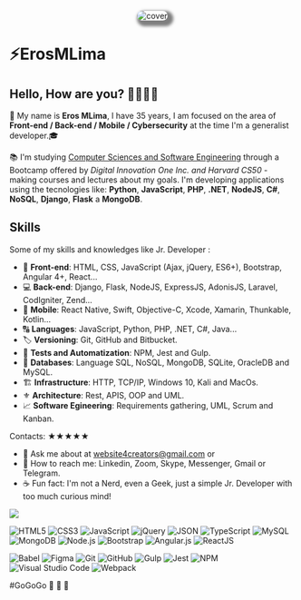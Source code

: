 <!-- Cover -->
<p align="center">
	<img 
		alt="cover" 
		loading="lazy"
		src="./assets/Cover_GitHub.gif" 
		style="border-radius: 15px; box-shadow: 5px 5px 5px 5px rgba(0,0,0,.5);" 
		title="Eros MLima" 
	>
</p>

<h1>⚡️ErosMLima</h1> 

## Hello, How are you? &#129311;&#127995;&#129492;&#127995;

👨 My name is **Eros MLima**, I have 35 years, I am focused on the area of **Front-end / Back-end / Mobile / Cybersecurity** at the time I'm a generalist developer.🎓

📚 I'm studying [Computer Sciences and Software Engineering](https://www.igti.com.br/custom/desenvolvedor-front-end/) through a Bootcamp offered by *Digital Innovation One Inc. and Harvard CS50* - making courses and lectures about my goals. I'm developing applications using the tecnologies like: **Python**, **JavaScript**, **PHP**, **.NET**, **NodeJS**, **C#**, **NoSQL**, **Django**, **Flask** a **MongoDB**.

## Skills 

<!-- Skills -->
Some of my skills and knowledges like Jr. Developer :
- 👔 **Front-end**: HTML, CSS, JavaScript (Ajax, jQuery, ES6+), Bootstrap, Angular 4+, React...
- 💻 **Back-end**: Django, Flask, NodeJS, ExpressJS, AdonisJS, Laravel, CodIgniter, Zend...
- 📲 **Mobile**: React Native, Swift, Objective-C, Xcode, Xamarin, Thunkable, Kotlin...
- 🔠 **Languages**: JavaScript, Python, PHP, .NET, C#, Java...
- 🏷️ **Versioning**: Git, GitHub and Bitbucket.
- 🧪 **Tests and Automatization**: NPM, Jest and Gulp.
- 🔰 **Databases**: Language SQL, NoSQL, MongoDB, SQLite, OracleDB and MySQL.
- 🏗️ **Infrastructure**: HTTP, TCP/IP, Windows 10, Kali and MacOs.
- ⚜️ **Architecture**: Rest, APIS, OOP and UML.
- 📈 **Software Egineering**: Requirements gathering, UML, Scrum and Kanban.

<!-- Contacts -->

Contacts: ★★★★★
- 💬 Ask me about at website4creators@gmail.com or
- 📲 How to reach me: Linkedin, Zoom, Skype, Messenger, Gmail or Telegram.
- ☕️ Fun fact: I'm not a Nerd, even a Geek, just a simple Jr. Developer with too much curious mind!

<img src="https://github-readme-stats.vercel.app/api/top-langs/?username=ErosMLima&layout=compact&theme=jolly"
style="max-width:120%" align="center">


<!-- Languages, libs and frameworks -->
<p align="left">
	<img alt="HTML5" src="https://img.shields.io/badge/-HTML-fff?style=plastic&logo=HTML5" title="HTML5" />
	<img alt="CSS3" src="https://img.shields.io/badge/-CSS-fff?style=plastic&logo=CSS3&logoColor=1572B6" title="CSS3" />
	<img alt="JavaScript" src="https://img.shields.io/badge/-JavaScript-fff?fff&style=plastic&logo=javascript&logoColor=f7ab00" title="JavaScript" />
	<img alt="jQuery" src="https://img.shields.io/badge/-jQuery-fff?style=plastic&logo=jquery&logoColor=4878a0" title="jQuery" />
	<img alt="JSON" src="https://img.shields.io/badge/-JSON-fff?style=plastic&logo=json&logoColor=1a1a1a" title="JSON" />
	<img alt="TypeScript" src="https://img.shields.io/badge/-TypeScript-fff?style=plastic&logo=typescript" title="TypeScript" />
	<img alt="MySQL" src="https://img.shields.io/badge/-MySQL-fff?style=plastic&logoColor=00758f&logo=mysql" title="MySQL" />
	<img alt="MongoDB" src="https://img.shields.io/badge/-MongoDB-fff?style=plastic&logoColor=009547&logo=mongodb" title="MongoDB" />
	<img alt="Node.js" src="https://img.shields.io/badge/-Node.js-fff?style=plastic&logoColor=fff&logo=node.js&logoColor=5B9856" title="Node.js" />
	<img alt="Bootstrap" src="https://img.shields.io/badge/-Bootstrap-fff?style=plastic&logo=bootstrap&logoColor=563D7C" title="Bootstrap" />
	<img alt="Angular.js" src="https://img.shields.io/badge/-Angular-fff?style=plastic&logo=angular&logoColor=af2d2f" title="Angular.js" />
	<img alt="ReactJS" src="https://img.shields.io/badge/-React-fff?style=plastic&logo=react&logoColor=18BCEE" title="ReactJS" />
</p>

<!-- Tools Front-end -->
<p align="left">
	<img alt="Babel" src="https://img.shields.io/badge/-Babel-fff?style=plastic&logo=babel" title="Babel" />
	<img alt="Figma" src="https://img.shields.io/badge/-Figma-fff?fff&style=plastic&logo=figma" title="Figma" />
	<img alt="Git" src="https://img.shields.io/badge/-Git-fff?style=plastic&logo=git" title="Git" />
	<img alt="GitHub" src="https://img.shields.io/badge/-GitHub-fff?style=plastic&logo=github&logoColor=333333" title="GitHub" />
	<img alt="Gulp" src="https://img.shields.io/badge/-Gulp-fff?style=plastic&logo=gulp" title="Gulp" />
	<img alt="Jest" src="https://img.shields.io/badge/-Jest-fff?style=plastic&logo=jest&logoColor=944058" title="Jest" />
	<img alt="NPM" src="https://img.shields.io/badge/-NPM-fff?style=plastic&logo=npm" title="NPM" />
	<img alt="Visual Studio Code" src="https://img.shields.io/badge/-Visual%20Studio%20Code-fff?style=plastic&logo=visual-studio-code&logoColor=007ACC" title="Visual Studio Code" />
	<img alt="Webpack" src="https://img.shields.io/badge/-Webpack-fff?style=plastic&logo=webpack&logoColor=1b74ba" title="Webpack" />
</p>

#GoGoGo 🚀 🚀 🚀
